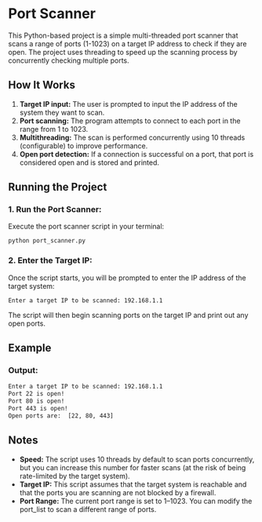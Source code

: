 # Port Scanner

This Python-based project is a simple multi-threaded port scanner that scans a range of ports (1-1023) on a target IP address to check if they are open. The project uses threading to speed up the scanning process by concurrently checking multiple ports.

## How It Works

1. **Target IP input:** The user is prompted to input the IP address of the system they want to scan.
2. **Port scanning:** The program attempts to connect to each port in the range from 1 to 1023.
3. **Multithreading:** The scan is performed concurrently using 10 threads (configurable) to improve performance.
4. **Open port detection:** If a connection is successful on a port, that port is considered open and is stored and printed.

## Running the Project

### 1. Run the Port Scanner:
Execute the port scanner script in your terminal:

`python port_scanner.py`

### 2. Enter the Target IP:
Once the script starts, you will be prompted to enter the IP address of the target system:

`Enter a target IP to be scanned: 192.168.1.1`

The script will then begin scanning ports on the target IP and print out any open ports.

## Example

### Output:
```bash
Enter a target IP to be scanned: 192.168.1.1
Port 22 is open!
Port 80 is open!
Port 443 is open!
Open ports are:  [22, 80, 443]
```

## Notes
- **Speed:** The script uses 10 threads by default to scan ports concurrently, but you can increase this number for faster scans (at the risk of being rate-limited by the target system).
- **Target IP:** This script assumes that the target system is reachable and that the ports you are scanning are not blocked by a firewall.
- **Port Range:** The current port range is set to 1–1023. You can modify the port_list to scan a different range of ports.
